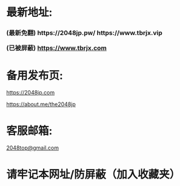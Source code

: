 <h1> 最新地址:</h1>
<h3>
(最新免翻)
https://2048jp.pw/
https://www.tbrjx.vip

(已被屏蔽)
https://www.tbrjx.com

</h3>
<h1>备用发布页:</h1>

https://2048jp.com

https://about.me/the2048jp

<h1>客服邮箱:</h1>

2048top@gmail.com

<h1>请牢记本网址/防屏蔽（加入收藏夹）</h1>
